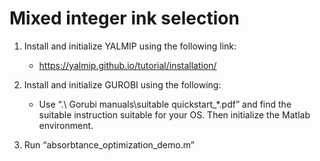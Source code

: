 # Mixed integer ink selection
1.	Install and initialize YALMIP using the following link:
     * https://yalmip.github.io/tutorial/installation/
 
2.	Install and initialize GUROBI using the following:
     * Use “.\ Gorubi manuals\suitable quickstart_*.pdf” and find the suitable instruction suitable for your OS. Then initialize the Matlab environment. 

3.	Run “absorbtance_optimization_demo.m”

